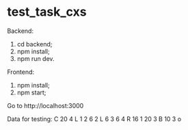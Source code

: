 # test_task_cxs

Backend:
1. cd backend;
2. npm install;
3. npm run dev.

Frontend:
1. npm install;
2. npm start;


Go to http://localhost:3000

Data for testing:
C 20 4
L 1 2 6 2
L 6 3 6 4
R 16 1 20 3
B 10 3 o